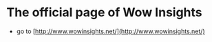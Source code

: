 # The official page of Wow Insights
  * go to [http://www.wowinsights.net/](http://www.wowinsights.net/)
